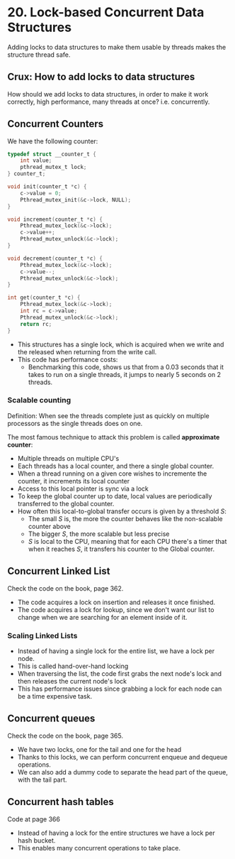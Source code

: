 # 20. Lock-based Concurrent Data Structures
Adding locks to data structures to make them usable by threads makes the structure thread safe. 
## Crux: How to add locks to data structures
How should we add locks to data structures, in order to make it work correctly, high performance, many threads at once? i.e. concurrently. 

## Concurrent Counters
We have the following counter: 

```C
typedef struct __counter_t {
	int value;
	pthread_mutex_t lock;
} counter_t;

void init(counter_t *c) {
	c->value = 0;
	Pthread_mutex_init(&c->lock, NULL);
}

void increment(counter_t *c) {
	Pthread_mutex_lock(&c->lock);
	c->value++;
	Pthread_mutex_unlock(&c->lock);
}

void decrement(counter_t *c) {
	Pthread_mutex_lock(&c->lock);
	c->value--;
	Pthread_mutex_unlock(&c->lock);
}

int get(counter_t *c) {
	Pthread_mutex_lock(&c->lock);
	int rc = c->value;
	Pthread_mutex_unlock(&c->lock);
	return rc;
}
```

- This structures has a single lock, which is acquired when we write and the released when returning from  the write call. 
- This code has performance costs:
	- Benchmarking this code, shows us that from a 0.03 seconds that it takes to run on a single threads, it jumps to nearly 5 seconds on 2 threads.
### Scalable counting
Definition: When see the threads complete just as quickly on multiple processors as the single threads does on one.

The most famous technique to attack this problem is called **approximate counter**:
- Multiple threads on multiple CPU's 
- Each threads has a local counter, and there a single global counter. 
- When a thread running on a given core wishes to incremente the counter, it increments its local counter
- Access to this local pointer is sync via a lock
- To keep the global counter up to date, local values are periodically transferred to the global counter. 
- How often this local-to-global transfer occurs is given by a threshold *S*:
	- The small *S* is, the more the counter behaves like the non-scalable counter above
	- The bigger *S*, the more scalable but less precise 
	 - *S* is local to the CPU, meaning that for each CPU there's a timer that when it reaches *S*, it transfers his counter to the Global counter. 

## Concurrent Linked List
Check the code on the book, page 362. 

- The code acquires a lock on insertion and releases it once finished. 
-  The code acquires a lock for lookup, since we don't want our list to change when we are searching for an element inside of it. 
### Scaling Linked Lists
- Instead of having a single lock for the entire list, we have a lock per node. 
- This is called hand-over-hand locking
- When traversing the list, the code first grabs the next node's lock and then releases the current node's lock
- This has performance issues since grabbing a lock for each node can be a time expensive task.

## Concurrent queues

Check the code on the book, page 365. 

- We have two locks, one for the tail and one for the head
- Thanks to this locks, we can perform concurrent enqueue and dequeue operations. 
- We can also add a dummy code to separate the head part of the queue, with the tail part. 

## Concurrent hash tables
Code at page 366

- Instead of having a lock for the entire structures we have a lock per hash bucket. 
- This enables many concurrent operations to take place. 